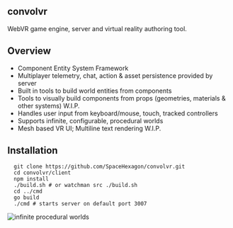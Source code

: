 ## convolvr
WebVR game engine, server and virtual reality authoring tool.

## Overview
- Component Entity System Framework
- Multiplayer telemetry, chat, action & asset persistence provided by server
- Built in tools to build world entities from components
- Tools to visually build components from props (geometries, materials & other systems) W.I.P.
- Handles user input from keyboard/mouse, touch, tracked controllers
- Supports infinite, configurable, procedural worlds 
- Mesh based VR UI; Multiline text rendering W.I.P.

## Installation
```
  git clone https://github.com/SpaceHexagon/convolvr.git
  cd convolvr/client
  npm install
  ./build.sh # or watchman src ./build.sh
  cd ../cmd
  go build
  ./cmd # starts server on default port 3007

```
![infinite procedural worlds](http://spacehexagon.com/app/Screenshot_138.png)
